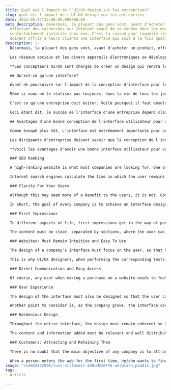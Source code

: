 ```yaml
---
title: Quel est l'impact de l'UI/UX design sur les entreprises?
slug: quel-est-l-impact-de-l-UI-UX-design-sur-les-entreprises
date: 2022-05-17T22:00:00.000+00:00
meta_description: Désormais, la plupart des gens vont, avant d'acheter un produit,
  effectuer des recherches sur Internet avant de se rendre dans les magasins, en étant
  confortablement installés chez eux. C'est la raison pour laquelle les entreprises
  doivent offrir à leurs clients une interface qui soit à la fois qualitative et intuitive.
description: |-
  Désormais, la plupart des gens vont, avant d'acheter un produit, effectuer des recherches sur Internet avant de se rendre dans les magasins, en étant confortablement installés chez eux. C'est la raison pour laquelle les entreprises doivent offrir à leurs clients une interface qui soit à la fois **qualitative et intuitive.**

  Les réseaux sociaux et les divers appareils électroniques se développent et changent tous les jours. Ces évolutions obligent les entreprises à se poser et à mettre en œuvre des stratégies pour intégrer cela et faire face à la concurrence. En réalité, de nombreuses personnes trouvent VOTRE entreprise pour la première fois, grâce à internet.

  **Les concepteurs UI/UX sont chargés de créer un design qui rendra le site Web plus attrayant pour les internautes. C'est ce qu'on appelle le référencement SEO.** Il est prudent de dire que lorsqu'un internaute passe beaucoup de temps sur une page spécifique, il l'apprécie probablement et la trouve simple à naviguer. C'est exactement ce que nous recherchons.

  ## Qu'est-ce qu'une interface?

  Avant de poursuivre sur l'impact de la conception d'interface pour les entreprises, il faut d’abord définir ce qu'est une interface pour bien comprendre ce dont nous parlons.

  Même si vous ne le réalisez pas toujours, dans la vie de tous les jours, nous interagissons en permanence avec différentes interfaces. Il s'avère toutefois que, bien souvent, nous ne savons pas comment elles fonctionnent, car leur conception n'est pas optimale. Lorsque cela se produit, c’est que l'utilisateur est généralement frustré et qu’il ferme immédiatement la page qu’il consultait pour en chercher une autre.

  C'est ce qu'une entreprise doit éviter. Voilà pourquoi il faut absolument créer une interface simple, intuitive qui permette aux utilisateurs d’obtenir rapidement ce pour quoi ils sont venus.

  Ceci étant dit, le succès de l'interface d'une entreprise dépend clairement beaucoup de l'objectif pour lequel elle a été conçue et aussi du type d'utilisateur auquel elle s'adresse. Quoi qu'il en soit, elle doit être facile à utiliser et à comprendre.

  ## Avantages d'une bonne conception de l'interface utilisateur pour votre entreprise

  Comme évoqué plus tôt, L'interface est extrêmement importante pour une entreprise, car c’est le premier élément qu’il verra à l'écran, mais aussi la première impression qu'il aura de votre site à partir du moment où il le trouve sur Google.

  Les dirigeants d'entreprise doivent savoir que la conception de l'interface utilisateur peut avoir un effet positif ou négatif. Un bon design web rendra le produit compétitif.

  **Voici les avantages d'avoir une bonne interface utilisateur pour votre entreprise:**

  ### SEO Ranking

  A high-ranking website is what most companies are looking for. One of the ways that it can be achieved is by having a great user interface design.

  Internet search engines calculate the time in which the user remains on a certain website and the relevance that it has for the search they performed. The objective is that the user stays on the site for as long as possible, which would indicate that it is easy to navigate.

  ### Clarity For Your Users

  Although this may seem more of a benefit to the users, it is not. Companies must be clear and precise about who they are and what they offer. By achieving that, they will be able to design a good interface that meets the users' expectations.

  In short, the goal of every company is to achieve an interface design that accurately communicates what they want to offer.

  ### First Impressions

  In different aspects of life, first impressions get in the way of people's decisions, and a company's website is no exception. That is why it is key that the interface design is good, catches the eye and above all is intuitive.

  The content must be clear, separated by sections, where the user can clearly understand what they are seeing.

  ### Websites: Must Remain Intuitive and Easy To Use

  The design of a company's interface must focus on the user, so that he/she feels satisfied when staying on the site. It is essential that people entering the website can understand in a few steps how to use it without problems.

  This is why UI/UX designers, when performing the corresponding tests, put themselves in the place of the user who enters the interface for the first time, a simple way to corroborate the proper functioning.

  ### Direct Communication and Easy Access

  Of course, any user when making a purchase on a website needs to feel secure during the process and also in the previous and subsequent steps. Therefore, the interface must contain a means of direct contact with the customer, this generates confidence, and you will gain more visits.

  ### User Experience

  The design of the interface must also be designed so that the user can use it from any electronic device, this will produce a better user experience, which is a fundamental aspect for the customer.

  Another point to consider is, as the company grows, the interface covers different types of users, therefore, an alternative is to add tutorials (which can be omitted), for those who need some help.

  ### Harmonious Design

  Throughout the entire interface, the design must remain coherent so that the user, as he/she advances, feels that he/she is in the same place and associates the company with its own style.

  The content and information added must be relevant and well distributed. Harmony will benefit the company to obtain a more professional image.

  ### Customers: Attracting and Retaining Them

  There is no doubt that the main objective of any company is to attract and retain customers, so the good interface design is essential for this to happen.

  When a person enters the web for the first time, he/she wants to find easily and quickly what he/she is looking for, if this happens, he/she will come back again.
image: "/v1652472996/luis-villasmil-4V8uMZx8FYA-unsplash_pa44ix.jpg"
tag:
- Article

---
```

